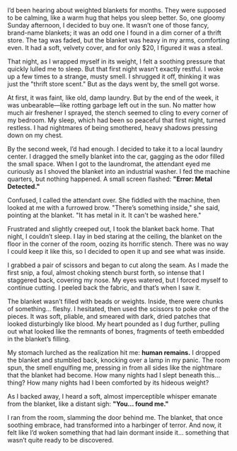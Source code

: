 I’d been hearing about weighted blankets for months. They were supposed to be calming, like a warm hug that helps you sleep better. So, one gloomy Sunday afternoon, I decided to buy one. It wasn’t one of those fancy, brand-name blankets; it was an odd one I found in a dim corner of a thrift store. The tag was faded, but the blanket was heavy in my arms, comforting even. It had a soft, velvety cover, and for only $20, I figured it was a steal.

That night, as I wrapped myself in its weight, I felt a soothing pressure that quickly lulled me to sleep. But that first night wasn’t exactly restful. I woke up a few times to a strange, musty smell. I shrugged it off, thinking it was just the "thrift store scent." But as the days went by, the smell got worse.

At first, it was faint, like old, damp laundry. But by the end of the week, it was unbearable—like rotting garbage left out in the sun. No matter how much air freshener I sprayed, the stench seemed to cling to every corner of my bedroom. My sleep, which had been so peaceful that first night, turned restless. I had nightmares of being smothered, heavy shadows pressing down on my chest.

By the second week, I’d had enough. I decided to take it to a local laundry center. I dragged the smelly blanket into the car, gagging as the odor filled the small space. When I got to the laundromat, the attendant eyed me curiously as I shoved the blanket into an industrial washer. I fed the machine quarters, but nothing happened. A small screen flashed: **"Error: Metal Detected."**

Confused, I called the attendant over. She fiddled with the machine, then looked at me with a furrowed brow. "There’s something inside," she said, pointing at the blanket. "It has metal in it. It can't be washed here."

Frustrated and slightly creeped out, I took the blanket back home. That night, I couldn’t sleep. I lay in bed staring at the ceiling, the blanket on the floor in the corner of the room, oozing its horrific stench. There was no way I could keep it like this, so I decided to open it up and see what was inside.

I grabbed a pair of scissors and began to cut along the seam. As I made the first snip, a foul, almost choking stench burst forth, so intense that I staggered back, covering my nose. My eyes watered, but I forced myself to continue cutting. I peeled back the fabric, and that’s when I saw it.

The blanket wasn’t filled with beads or weights. Inside, there were chunks of something… fleshy. I hesitated, then used the scissors to poke one of the pieces. It was soft, pliable, and smeared with dark, dried patches that looked disturbingly like blood. My heart pounded as I dug further, pulling out what looked like the remnants of bones, fragments of teeth embedded in the blanket’s filling.

My stomach lurched as the realization hit me: **human remains.** I dropped the blanket and stumbled back, knocking over a lamp in my panic. The room spun, the smell engulfing me, pressing in from all sides like the nightmare that the blanket had become. How many nights had I slept beneath this… thing? How many nights had I been comforted by its hideous weight?

As I backed away, I heard a soft, almost imperceptible whisper emanate from the blanket, like a distant sigh: **"You… found me."**

I ran from the room, slamming the door behind me. The blanket, that once soothing embrace, had transformed into a harbinger of terror. And now, it felt like I’d woken something that had lain dormant inside it… something that wasn’t quite ready to be discovered. 